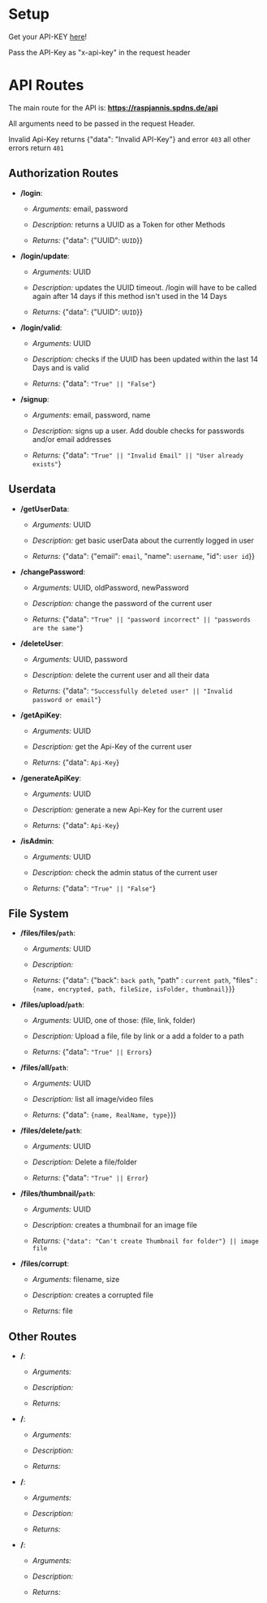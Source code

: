 # Setup
Get your API-KEY [here](https://raspjannis.spdns.de/profile/#api)!

Pass the API-Key as "x-api-key" in the request header


# API Routes
The main route for the API is: **https://raspjannis.spdns.de/api**

All arguments need to be passed in the request Header.

Invalid Api-Key returns {"data": "Invalid API-Key"} and error `403` all other errors return `401`

## Authorization Routes

* **/login**:
  * *Arguments:* email, password
        
  * *Description:* returns a UUID as a Token for other Methods 

  * *Returns:* {"data": {"UUID": `UUID`}}


* **/login/update**:
  * *Arguments:* UUID

  * *Description:* updates the UUID timeout. /login will have to be called again after 14 days if this method isn't used in the 14 Days

  * *Returns:* {"data": {"UUID": `UUID`}}


* **/login/valid**:
  * *Arguments:* UUID

  * *Description:* checks if the UUID has been updated within the last 14 Days and is valid

  * *Returns:* {"data": `"True" || "False"`}

* **/signup**:
  * *Arguments:* email, password, name

  * *Description:* signs up a user. Add double checks for passwords and/or email addresses

  * *Returns:* {"data": `"True" || "Invalid Email" || "User already exists"`}

## Userdata

* **/getUserData**:
  * *Arguments:* UUID

  * *Description:* get basic userData about the currently logged in user

  * *Returns:* {"data": {"email": `email`, "name": `username`, "id": `user id`}}

* **/changePassword**:
  * *Arguments:* UUID, oldPassword, newPassword

  * *Description:* change the password of the current user

  * *Returns:* {"data": `"True" || "password incorrect" || "passwords are the same"`}

* **/deleteUser**:
  * *Arguments:* UUID, password

  * *Description:* delete the current user and all their data

  * *Returns:* {"data": `"Successfully deleted user" || "Invalid password or email"`}

* **/getApiKey**:
  * *Arguments:* UUID

  * *Description:* get the Api-Key of the current user

  * *Returns:* {"data": `Api-Key`}

* **/generateApiKey**:
  * *Arguments:* UUID

  * *Description:* generate a new Api-Key for the current user

  * *Returns:* {"data": `Api-Key`}


* **/isAdmin**:
  * *Arguments:* UUID

  * *Description:* check the admin status of the current user

  * *Returns:* {"data": `"True" || "False"`}

## File System
* **/files/files/`path`**:
  * *Arguments:* UUID

  * *Description:* 

  * *Returns:* {"data": {"back": `back path`, "path" : `current path`, "files" : `{name, encrypted, path, fileSize, isFolder, thumbnail}`}}

* **/files/upload/`path`**:
  * *Arguments:* UUID, one of those: (file, link, folder)

  * *Description:* Upload a file, file by link or a add a folder to a path

  * *Returns:* {"data": `"True" || Errors`}

* **/files/all/`path`**:
  * *Arguments:* UUID

  * *Description:* list all image/video files

  * *Returns:* {"data": `{name, RealName, type}`)}

* **/files/delete/`path`**:
  * *Arguments:* UUID

  * *Description:* Delete a file/folder

  * *Returns:* {"data": `"True" || Error`}

* **/files/thumbnail/`path`**:
  * *Arguments:* UUID

  * *Description:* creates a thumbnail for an image file

  * *Returns:* `{"data": "Can't create Thumbnail for folder"} || image file`

* **/files/corrupt**:
  * *Arguments:* filename, size

  * *Description:* creates a corrupted file

  * *Returns:* file

## Other Routes

* **/**:
  * *Arguments:*

  * *Description:* 

  * *Returns:* 

* **/**:
  * *Arguments:*

  * *Description:* 

  * *Returns:* 

* **/**:
  * *Arguments:*

  * *Description:* 

  * *Returns:* 

* **/**:
  * *Arguments:*

  * *Description:* 

  * *Returns:* 






